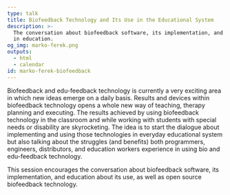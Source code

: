 ```yaml
---
type: talk
title: Biofeedback Technology and Its Use in the Educational System
description: >-
  The conversation about biofeedback software, its implementation, and its use
  in education.
og_img: marko-ferek.png
outputs:
  - html
  - calendar
id: marko-ferek-biofeedback
---
```


Biofeedback and edu-feedback technology is currently a very exciting area in which new ideas emerge on a daily basis. Results and devices within biofeedback technology opens a whole new way of teaching, therapy planning and executing. The results achieved by using biofeedback technology in the classroom and while working with students with special needs or disability are skyrocketing. The idea is to start the dialogue about implementing and using those technologies in everyday educational system but also talking about the struggles (and benefits) both programmers, engineers, distributors, and education workers experience in using bio and edu-feedback technology.

This session encourages the conversation about biofeedback software, its implementation, and education about its use, as well as open source biofeedback technology.

